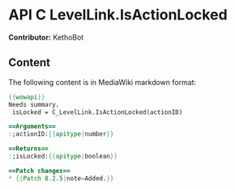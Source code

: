# API C LevelLink.IsActionLocked

**Contributor:** KethoBot

## Content

The following content is in MediaWiki markdown format:

```mediawiki
{{wowapi}}
Needs summary.
 isLocked = C_LevelLink.IsActionLocked(actionID)

==Arguments==
:;actionID:{{apitype|number}}

==Returns==
:;isLocked:{{apitype|boolean}}

==Patch changes==
* {{Patch 8.2.5|note=Added.}}
```